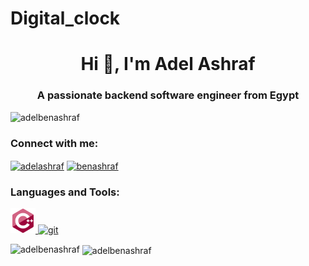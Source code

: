 # Digital_clock

<h1 align="center">Hi 👋, I'm Adel Ashraf</h1>
<h3 align="center">A passionate backend software engineer from Egypt</h3>

<p align="left"> <img src="https://komarev.com/ghpvc/?username=adelbenashraf&label=Profile%20views&color=0e75b6&style=flat" alt="adelbenashraf" /> </p>

<h3 align="left">Connect with me:</h3>
<p align="left">
<a href="https://linkedin.com/in/adelashraf" target="blank"><img align="center" src="https://raw.githubusercontent.com/rahuldkjain/github-profile-readme-generator/master/src/images/icons/Social/linked-in-alt.svg" alt="adelashraf" height="30" width="40" /></a>
<a href="https://codeforces.com/profile/benashraf" target="blank"><img align="center" src="https://raw.githubusercontent.com/rahuldkjain/github-profile-readme-generator/master/src/images/icons/Social/codeforces.svg" alt="benashraf" height="30" width="40" /></a>
</p>

<h3 align="left">Languages and Tools:</h3>
<p align="left"> <a href="https://www.w3schools.com/cpp/" target="_blank" rel="noreferrer"> <img src="https://raw.githubusercontent.com/devicons/devicon/master/icons/cplusplus/cplusplus-original.svg" alt="cplusplus" width="40" height="40"/> </a> <a href="https://git-scm.com/" target="_blank" rel="noreferrer"> <img src="https://www.vectorlogo.zone/logos/git-scm/git-scm-icon.svg" alt="git" width="40" height="40"/> </a> </p>

<p><img align="left" src="https://github-readme-stats.vercel.app/api/top-langs?username=adelbenashraf&show_icons=true&locale=en&layout=compact" alt="adelbenashraf" /></p>

<p>&nbsp;<img align="center" src="https://github-readme-stats.vercel.app/api?username=adelbenashraf&show_icons=true&locale=en" alt="adelbenashraf" /></p>

